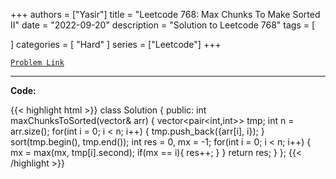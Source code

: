
+++
authors = ["Yasir"]
title = "Leetcode 768: Max Chunks To Make Sorted II"
date = "2022-09-20"
description = "Solution to Leetcode 768"
tags = [
    
]
categories = [
    "Hard"
]
series = ["Leetcode"]
+++



[`Problem Link`](https://leetcode.com/problems/max-chunks-to-make-sorted-ii/description/)

---

**Code:**

{{< highlight html >}}
class Solution {
public:
    int maxChunksToSorted(vector<int>& arr) {
        vector<pair<int,int>> tmp;
        int n = arr.size();
        for(int i = 0; i < n; i++) {
            tmp.push_back({arr[i], i});
        }
        sort(tmp.begin(), tmp.end());
        int res = 0, mx = -1;
        for(int i = 0; i < n; i++) {
            mx = max(mx, tmp[i].second);
            if(mx == i){
                res++;
            }
        }
        return res;
    }
};
{{< /highlight >}}

